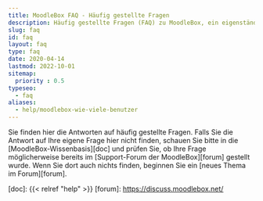 ```yaml
---
title: MoodleBox FAQ - Häufig gestellte Fragen
description: Häufig gestellte Fragen (FAQ) zu MoodleBox, ein eigenständiges kleines und kostengünstiges mobiles Gerät, mit einem WLAN-Access Point und einem voll ausgestatteten Moodle-Server, das ohne Internet funktioniert.
slug: faq
id: faq
layout: faq
type: faq
date: 2020-04-14
lastmod: 2022-10-01
sitemap:
  priority : 0.5
typeseo:
  - faq
aliases:
  - help/moodlebox-wie-viele-benutzer
---
```

Sie finden hier die Antworten auf häufig gestellte Fragen. Falls Sie die Antwort auf Ihre eigene Frage hier nicht finden, schauen Sie bitte in die [MoodleBox-Wissenbasis][doc] und prüfen Sie, ob Ihre Frage möglicherweise bereits im [Support-Forum der MoodleBox][forum] gestellt wurde. Wenn Sie dort auch nichts finden, beginnen Sie ein [neues Thema im Forum][forum].

  [doc]: {{< relref "help" >}}
  [forum]: https://discuss.moodlebox.net/
